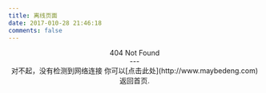 ```yaml
---
title: 离线页面
date: 2017-010-28 21:46:18
comments: false
---
```

<center>404 Not Found<center>
---
<center>
对不起，没有检测到网络连接
你可以[点击此处](http://www.maybedeng.com)返回首页.

</center>
<blockquote class="blockquote-center">
   
</blockquote>

